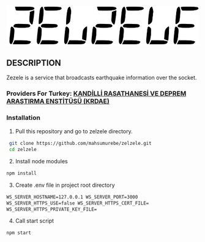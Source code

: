 ![Zelzele Logo](logo.svg)
  
## DESCRIPTION    
 Zezele is a service that broadcasts earthquake information over the socket.    
    
### Providers For Turkey: [KANDİLLİ RASATHANESİ VE DEPREM ARAŞTIRMA ENSTİTÜSÜ (KRDAE)](http://www.koeri.boun.edu.tr/scripts/lst4.asp)    
    
### Installation   
 1. Pull this repository and go to zelzele directory.  
```bash    
 git clone https://github.com/mahsumurebe/zelzele.git  
 cd zelzele
```  
2. Install node modules  
```bash  
npm install  
```  

 3. Create .env file in project root directory  
```dotenv  
WS_SERVER_HOSTNAME=127.0.0.1 WS_SERVER_PORT=3000 WS_SERVER_HTTPS_USE=false WS_SERVER_HTTPS_CERT_FILE= WS_SERVER_HTTPS_PRIVATE_KEY_FILE=  
```  

 4. Call start script  
```bash  
npm start  
```